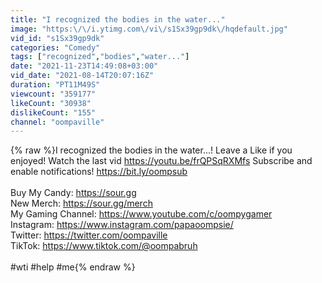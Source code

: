 ```yaml
---
title: "I recognized the bodies in the water..."
image: "https:\/\/i.ytimg.com\/vi\/s1Sx39gp9dk\/hqdefault.jpg"
vid_id: "s1Sx39gp9dk"
categories: "Comedy"
tags: ["recognized","bodies","water..."]
date: "2021-11-23T14:49:08+03:00"
vid_date: "2021-08-14T20:07:16Z"
duration: "PT11M49S"
viewcount: "359177"
likeCount: "30938"
dislikeCount: "155"
channel: "oompaville"
---
```

{% raw %}I recognized the bodies in the water...! Leave a Like if you enjoyed! Watch the last vid <a rel="nofollow" target="blank" href="https://youtu.be/frQPSqRXMfs">https://youtu.be/frQPSqRXMfs</a> Subscribe and enable notifications! <a rel="nofollow" target="blank" href="https://bit.ly/oompsub">https://bit.ly/oompsub</a><br /><br />Buy My Candy: <a rel="nofollow" target="blank" href="https://sour.gg">https://sour.gg</a><br />New Merch: <a rel="nofollow" target="blank" href="https://sour.gg/merch">https://sour.gg/merch</a><br />My Gaming Channel: <a rel="nofollow" target="blank" href="https://www.youtube.com/c/oompygamer">https://www.youtube.com/c/oompygamer</a><br />Instagram: <a rel="nofollow" target="blank" href="https://www.instagram.com/papaoompsie/">https://www.instagram.com/papaoompsie/</a><br />Twitter: <a rel="nofollow" target="blank" href="https://twitter.com/oompaville">https://twitter.com/oompaville</a><br />TikTok: <a rel="nofollow" target="blank" href="https://www.tiktok.com/@oompabruh">https://www.tiktok.com/@oompabruh</a><br /><br />#wti #help #me{% endraw %}
